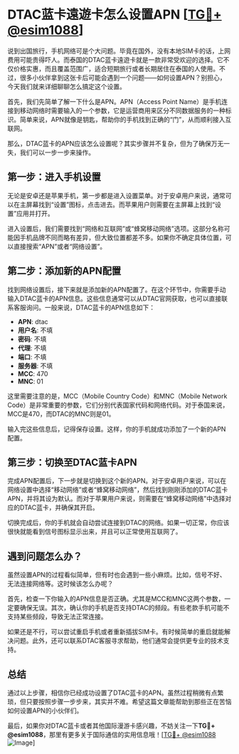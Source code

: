 # DTAC蓝卡遠遊卡怎么设置APN [[TG💪+ @esim1088](https://t.me/s/esim1088)]

说到出国旅行，手机网络可是个大问题。毕竟在国外，没有本地SIM卡的话，上网费用可能贵得吓人。而泰国的DTAC蓝卡遠遊卡就是一款非常受欢迎的选择。它不仅价格实惠，而且覆盖范围广，适合短期旅行或者长期居住在泰国的人使用。不过，很多小伙伴拿到这张卡后可能会遇到一个问题——如何设置APN？别担心，今天我们就来详细聊聊怎么搞定这个设置。

首先，我们先简单了解一下什么是APN。APN（Access Point Name）是手机连接到移动网络时需要输入的一个参数，它是运营商用来区分不同数据服务的一种标识。简单来说，APN就像是钥匙，帮助你的手机找到正确的“门”，从而顺利接入互联网。

那么，DTAC蓝卡的APN应该怎么设置呢？其实步骤并不复杂，但为了确保万无一失，我们可以一步一步来操作。

## 第一步：进入手机设置

无论是安卓还是苹果手机，第一步都是进入设置菜单。对于安卓用户来说，通常可以在主屏幕找到“设置”图标，点击进去。而苹果用户则需要在主屏幕上找到“设置”应用并打开。

进入设置后，我们需要找到“网络和互联网”或“蜂窝移动网络”选项。这部分名称可能因手机品牌不同而略有差异，但大致位置都差不多。如果你不确定具体位置，可以直接搜索“APN”或者“网络设置”。

## 第二步：添加新的APN配置

找到网络设置后，接下来就是添加新的APN配置了。在这个环节中，你需要手动输入DTAC蓝卡的APN信息。这些信息通常可以从DTAC官网获取，也可以直接联系客服询问。一般来说，DTAC蓝卡的APN信息如下：

- **APN**: dtac
- **用户名**: 不填
- **密码**: 不填
- **代理**: 不填
- **端口**: 不填
- **服务器**: 不填
- **MCC**: 470
- **MNC**: 01

这里需要注意的是，MCC（Mobile Country Code）和MNC（Mobile Network Code）是非常重要的参数，它们分别代表国家代码和网络代码。对于泰国来说，MCC是470，而DTAC的MNC则是01。

输入完这些信息后，记得保存设置。这样，你的手机就成功添加了一个新的APN配置。

## 第三步：切换至DTAC蓝卡APN

完成APN配置后，下一步就是切换到这个新的APN。对于安卓用户来说，可以在网络设置中选择“移动网络”或者“蜂窝移动网络”，然后找到刚刚添加的DTAC蓝卡APN，并将其设为默认。而对于苹果用户来说，则需要在“蜂窝移动网络”中选择对应的DTAC蓝卡，并确保其开启。

切换完成后，你的手机就会自动尝试连接到DTAC的网络。如果一切正常，你应该很快就能看到信号图标显示出来，并且可以正常使用互联网了。

## 遇到问题怎么办？

虽然设置APN的过程看似简单，但有时也会遇到一些小麻烦。比如，信号不好、无法连接网络等。这时候该怎么办呢？

首先，检查一下你输入的APN信息是否正确。尤其是MCC和MNC这两个参数，一定要确保无误。其次，确认你的手机是否支持DTAC的频段。有些老款手机可能不支持某些频段，导致无法正常连接。

如果还是不行，可以尝试重启手机或者重新插拔SIM卡。有时候简单的重启就能解决问题。此外，还可以联系DTAC客服寻求帮助，他们通常会提供更专业的技术支持。

## 总结

通过以上步骤，相信你已经成功设置了DTAC蓝卡的APN。虽然过程稍微有点繁琐，但只要按照步骤一步步来，其实并不难。希望这篇文章能帮助到那些正在苦恼如何设置APN的小伙伴们。

最后，如果你对DTAC蓝卡或者其他国际漫游卡感兴趣，不妨关注一下**TG💪+ @esim1088**，那里有更多关于国际通信的实用信息哦！[[TG💪+ @esim1088](https://t.me/s/esim1088) ![Image](https://i.postimg.cc/4NQfJmqS/Snipaste-2025-05-13-00-14-12.png)]